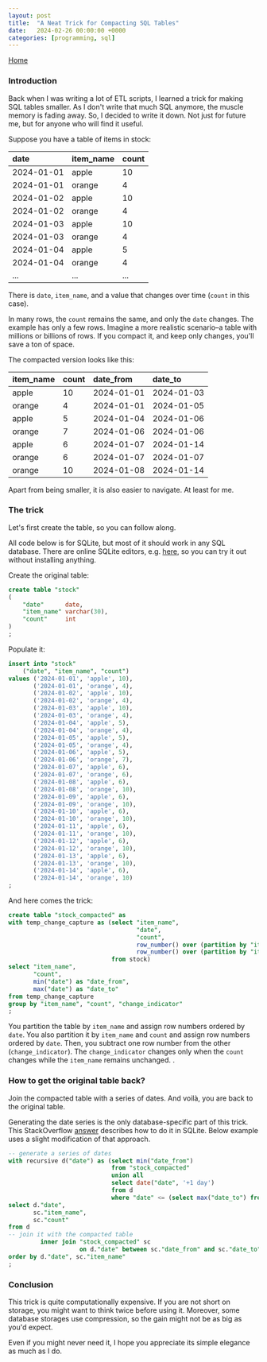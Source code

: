 ```yaml
---
layout: post
title:  "A Neat Trick for Compacting SQL Tables"
date:   2024-02-26 00:00:00 +0000
categories: [programming, sql]
---
```


<link href="https://maxcdn.bootstrapcdn.com/font-awesome/4.2.0/css/font-awesome.min.css" rel="stylesheet">
<a href="{{ site.baseurl }}/index.html"><i class='fa fa-home'></i> Home</a>

### Introduction

Back when I was writing a lot of ETL scripts, I learned a trick for making SQL tables smaller. 
As I don't write that much SQL anymore, the muscle memory is fading away. 
So, I decided to write it down. Not just for future me, but for anyone who will find it useful.

Suppose you have a table of items in stock:

| date       | item\_name | count |
|:-----------|:-----------|:------|
| 2024-01-01 | apple      | 10    |
| 2024-01-01 | orange     | 4     |
| 2024-01-02 | apple      | 10    |
| 2024-01-02 | orange     | 4     |
| 2024-01-03 | apple      | 10    |
| 2024-01-03 | orange     | 4     |
| 2024-01-04 | apple      | 5     |
| 2024-01-04 | orange     | 4     |
| ...        | ...        | ...   |

There is `date`, `item_name`, and a value that changes over time (`count` in this case).

In many rows, the `count` remains the same, and only the `date` changes. 
The example has only a few rows. 
Imagine a more realistic scenario–a table with millions or billions of rows. 
If you compact it, and keep only changes, you'll save a ton of space.

The compacted version looks like this:

| item\_name | count | date\_from | date\_to   |
|:-----------|:------|:-----------|:-----------|
| apple      | 10    | 2024-01-01 | 2024-01-03 |
| orange     | 4     | 2024-01-01 | 2024-01-05 |
| apple      | 5     | 2024-01-04 | 2024-01-06 |
| orange     | 7     | 2024-01-06 | 2024-01-06 |
| apple      | 6     | 2024-01-07 | 2024-01-14 |
| orange     | 6     | 2024-01-07 | 2024-01-07 |
| orange     | 10    | 2024-01-08 | 2024-01-14 |

Apart from being smaller, it is also easier to navigate. At least for me.

### The trick
Let's first create the table, so you can follow along.

All code below is for SQLite, but most of it should work in any SQL database.
There are online SQLite editors, e.g. [here](https://sqliteonline.com/), 
so you can try it out without installing anything.

Create the original table:
```sql
create table "stock"
(
    "date"      date,
    "item_name" varchar(30),
    "count"     int
)
;
```

Populate it:
```sql
insert into "stock"
    ("date", "item_name", "count")
values ('2024-01-01', 'apple', 10),
       ('2024-01-01', 'orange', 4),
       ('2024-01-02', 'apple', 10),
       ('2024-01-02', 'orange', 4),
       ('2024-01-03', 'apple', 10),
       ('2024-01-03', 'orange', 4),
       ('2024-01-04', 'apple', 5),
       ('2024-01-04', 'orange', 4),
       ('2024-01-05', 'apple', 5),
       ('2024-01-05', 'orange', 4),
       ('2024-01-06', 'apple', 5),
       ('2024-01-06', 'orange', 7),
       ('2024-01-07', 'apple', 6),
       ('2024-01-07', 'orange', 6),
       ('2024-01-08', 'apple', 6),
       ('2024-01-08', 'orange', 10),
       ('2024-01-09', 'apple', 6),
       ('2024-01-09', 'orange', 10),
       ('2024-01-10', 'apple', 6),
       ('2024-01-10', 'orange', 10),
       ('2024-01-11', 'apple', 6),
       ('2024-01-11', 'orange', 10),
       ('2024-01-12', 'apple', 6),
       ('2024-01-12', 'orange', 10),
       ('2024-01-13', 'apple', 6),
       ('2024-01-13', 'orange', 10),
       ('2024-01-14', 'apple', 6),
       ('2024-01-14', 'orange', 10)
;
```
And here comes the trick:
```sql
create table "stock_compacted" as
with temp_change_capture as (select "item_name",
                                    "date",
                                    "count",
                                    row_number() over (partition by "item_name" order by "date") -
                                    row_number() over (partition by "item_name", "count" order by "date") as "change_indicator"
                             from stock)
select "item_name",
       "count",
       min("date") as "date_from",
       max("date") as "date_to"
from temp_change_capture
group by "item_name", "count", "change_indicator"
;
```
You partition the table by `item_name` and assign row numbers ordered by `date`. 
You also partition it by `item_name` and `count` and assign row numbers ordered by `date`. 
Then, you subtract one row number from the other (`change_indicator`). 
The `change_indicator` changes only when the `count` changes while the `item_name` remains unchanged. .

### How to get the original table back?
Join the compacted table with a series of dates. And voilà, you are back to the original table.

Generating the date series is the only database-specific part of this trick.
This StackOverflow [answer](https://stackoverflow.com/a/32987070) describes how to do it in SQLite.
Below example uses a slight modification of that approach.

```sql
-- generate a series of dates
with recursive d("date") as (select min("date_from")
                             from "stock_compacted"
                             union all
                             select date("date", '+1 day')
                             from d
                             where "date" <= (select max("date_to") from "stock_compacted"))
select d."date",
       sc."item_name",
       sc."count"
from d
-- join it with the compacted table
         inner join "stock_compacted" sc
                    on d."date" between sc."date_from" and sc."date_to"
order by d."date", sc."item_name"
;
```


### Conclusion
This trick is quite computationally expensive. 
If you are not short on storage, you might want to think twice before using it.
Moreover, some database storages use compression, so the gain might not be as big as you'd expect.

Even if you might never need it, I hope you appreciate its simple elegance as much as I do.